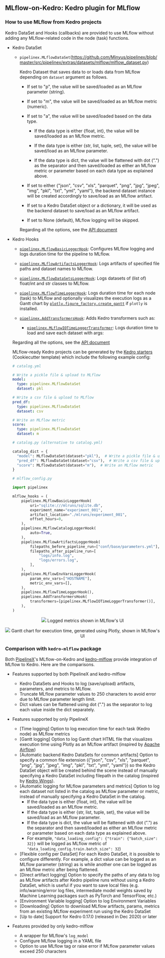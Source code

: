 ## MLflow-on-Kedro: Kedro plugin for MLflow

### How to use MLflow from Kedro projects

Kedro DataSet and Hooks (callbacks) are provided to use MLflow without adding any MLflow-related code in the node (task) functions.

- Kedro DataSet
  - `pipelinex.MLflowDataSet`(https://github.com/Minyus/pipelinex/blob/master/src/pipelinex/extras/datasets/mlflow/mlflow_dataset.py)
  
    Kedro Dataset that saves data to or loads data from MLflow depending on `dataset` argument as follows.

    - If set to "p", the value will be saved/loaded as an MLflow parameter (string).

    - If set to "m", the value will be saved/loaded as an MLflow metric (numeric).

    - If set to "a", the value will be saved/loaded based on the data type.

        - If the data type is either {float, int}, the value will be saved/loaded as an MLflow metric.

        - If the data type is either {str, list, tuple, set}, the value will be saved/load as an MLflow parameter.

        - If the data type is dict, the value will be flattened with dot (".") as the separator and then saved/loaded as either an MLflow metric or parameter based on each data type as explained above.

    - If set to either {"json", "csv", "xls", "parquet", "png", "jpg", "jpeg", "img", "pkl", "txt", "yml", "yaml"}, the backend dataset instance will be created accordingly to save/load as an MLflow artifact.

    - If set to a Kedro DataSet object or a dictionary, it will be used as the backend dataset to save/load as an MLflow artifact.

    - If set to None (default), MLflow logging will be skipped.

    Regarding all the options, see the [API document](https://pipelinex.readthedocs.io/en/latest/pipelinex.extras.datasets.mlflow.html#module-pipelinex.extras.datasets.mlflow.mlflow_dataset)

- Kedro Hooks 

  - [`pipelinex.MLflowBasicLoggerHook`](https://github.com/Minyus/pipelinex/blob/master/src/pipelinex/extras/hooks/mlflow/mlflow_basic_logger.py): Configures MLflow logging and logs duration time for the pipeline to MLflow.

  - [`pipelinex.MLflowArtifactsLoggerHook`](https://github.com/Minyus/pipelinex/blob/master/src/pipelinex/extras/hooks/mlflow/mlflow_artifacts_logger.py): Logs artifacts of specified file paths and dataset names to MLflow.
    
  - [`pipelinex.MLflowDataSetsLoggerHook`](https://github.com/Minyus/pipelinex/blob/master/src/pipelinex/extras/hooks/mlflow/mlflow_outputs_logger.py): Logs datasets of (list of) float/int and str classes to MLflow.

  - [`pipelinex.MLflowTimeLoggerHook`](https://github.com/Minyus/pipelinex/blob/master/src/pipelinex/extras/hooks/mlflow/mlflow_time_logger.py): Logs duration time for each node (task) to MLflow and optionally visualizes the execution logs as a Gantt chart by [`plotly.figure_factory.create_gantt`](https://plotly.github.io/plotly.py-docs/generated/plotly.figure_factory.create_gantt.html) if `plotly` is installed. 
  
  - [`pipelinex.AddTransformersHook`](https://github.com/Minyus/pipelinex/blob/master/src/pipelinex/extras/hooks/add_transformers.py): Adds Kedro transformers such as:
    - [`pipelinex.MLflowIOTimeLoggerTransformer`](https://github.com/Minyus/pipelinex/blob/master/src/pipelinex/extras/transformers/mlflow/mlflow_io_time_logger.py): Logs duration time to load and save each dataset with args:
  
  Regarding all the options, see the [API document](https://pipelinex.readthedocs.io/en/latest/pipelinex.extras.hooks.mlflow.html#module-pipelinex.extras.hooks.mlflow)

  MLflow-ready Kedro projects can be generated by the [Kedro starters](https://github.com/Minyus/kedro-starters-sklearn) (Cookiecutter template) which include the following example config:

  ```yaml
  # catalog.yml

  # Write a pickle file & upload to MLflow
  model:
    type: pipelinex.MLflowDataSet
    dataset: pkl

  # Write a csv file & upload to MLflow
  pred_df: 
    type: pipelinex.MLflowDataSet
    dataset: csv

  # Write an MLflow metric
  score:
    type: pipelinex.MLflowDataSet
    dataset: m  
  ```

  ```python
  # catalog.py (alternative to catalog.yml)

  catalog_dict = {
    "model": MLflowDataSet(dataset="pkl"),  # Write a pickle file & upload to MLflow
    "pred_df": MLflowDataSet(dataset="csv"),  # Write a csv file & upload to MLflow
    "score": MLflowDataSet(dataset="m"),  # Write an MLflow metric
  }
  ```

  ```python
  # mlflow_config.py

  import pipelinex

  mlflow_hooks = (
      pipelinex.MLflowBasicLoggerHook(
          uri="sqlite:///mlruns/sqlite.db",
          experiment_name="experiment_001",
          artifact_location="./mlruns/experiment_001",
          offset_hours=0,
      ),
      pipelinex.MLflowCatalogLoggerHook(
          auto=True,
      ),
      pipelinex.MLflowArtifactsLoggerHook(
          filepaths_before_pipeline_run=["conf/base/parameters.yml"],
          filepaths_after_pipeline_run=[
              "logs/info.log",
              "logs/errors.log",
          ],
      ),
      pipelinex.MLflowEnvVarsLoggerHook(
          param_env_vars=["HOSTNAME"],
          metric_env_vars=[],
      ),
      pipelinex.MLflowTimeLoggerHook(),
      pipelinex.AddTransformersHook(
          transformers=[pipelinex.MLflowIOTimeLoggerTransformer()],
      ),
  )
  ``` 

<p align="center">
<img src="https://raw.githubusercontent.com/Minyus/pipelinex/master/_doc_images/mlflow_ui_metrics.png">
Logged metrics shown in MLflow's UI
</p>

<p align="center">
<img src="https://raw.githubusercontent.com/Minyus/pipelinex/master/_doc_images/mlflow_ui_gantt.png">
Gantt chart for execution time, generated using Plotly, shown in MLflow's UI
</p>

### Comparison with `kedro-mlflow` package

Both [PipelineX](https://pipelinex.readthedocs.io/)'s MLflow-on-Kedro and [kedro-mlflow](https://kedro-mlflow.readthedocs.io/) provide integration of MLflow to Kedro. 
Here are the comparisons.

- Features supported by both PipelineX and kedro-mlflow
  - Kedro DataSets and Hooks to log (save/upload) artifacts, parameters, and metrics to MLflow.
  - Truncate MLflow parameter values to 250 characters to avoid error due to MLflow parameter length limit.
  - Dict values can be flattened using dot (".") as the separator to log each value inside the dict separately.

- Features supported by only PipelineX
  - [Time logging] Option to log execution time for each task (Kedro node) as MLflow metrics
  - [Gantt logging] Option to log Gantt chart HTML file that visualizes execution time using Plotly as an MLflow artifact (inspired by [Apache Airflow](https://airflow.apache.org/docs/apache-airflow/stable/ui.html#gantt-chart))
  - [Automatic backend Kedro DataSets for common artifacts] Option to specify a common file extension ({"json", "csv", "xls", "parquet", "png", "jpg", "jpeg", "img", "pkl", "txt", "yml", "yaml"}) so the Kedro DataSet object will be created behind the scene instead of manually specifying a Kedro DataSet including filepath in the catalog (inspired by [Kedro Wings](https://github.com/tamsanh/kedro-wings#default-datasets)).
  - [Automatic logging for MLflow parameters and metrics] Option to log each dataset not listed in the catalog as MLflow parameter or metric, instead of manually specifying a Kedro DataSet in the catalog.
    - If the data type is either {float, int}, the value will be saved/loaded 
    as an MLflow metric.
    - If the data type is either {str, list, tuple, set}, the value will be 
    saved/load as an MLflow parameter.
    - If the data type is dict, the value will be flattened with dot (".") as
    the separator and then saved/loaded as either an MLflow metric or parameter 
    based on each data type as explained above. 
    - For example, `"data_loading_config": {"train": {"batch_size": 32}}` will be logged as MLflow metric of `"data_loading_config.train.batch_size": 32`)
  - [Flexible config per DataSet] For each Kedro DataSet, it is possible to configure differently. For example, a dict value can be logged as an MLflow parameter (string) as is while another one can be logged as an MLflow metric after being flattened.
  - [Direct artifact logging] Option to specify the paths of any data to log as MLflow artifacts after Kedro pipeline runs without using a Kedro DataSet, which is useful if you want to save local files (e.g. info/warning/error log files, intermediate model weights saved by Machine Learning packages such as PyTorch and TensorFlow, etc.) 
  - [Environment Variable logging] Option to log Environment Variables
  - [Downloading] Option to download MLflow artifacts, params, metrics from an existing MLflow experiment run using the Kedro DataSet
  - [Up to date] Support for Kedro 0.17.0 (released in Dec 2020) or later 

- Features provided by only kedro-mlflow
  - A wrapper for MLflow's `log_model`
  - Configure MLflow logging in a YAML file
  - Option to use MLflow tag or raise error if MLflow parameter values exceed 250 characters


